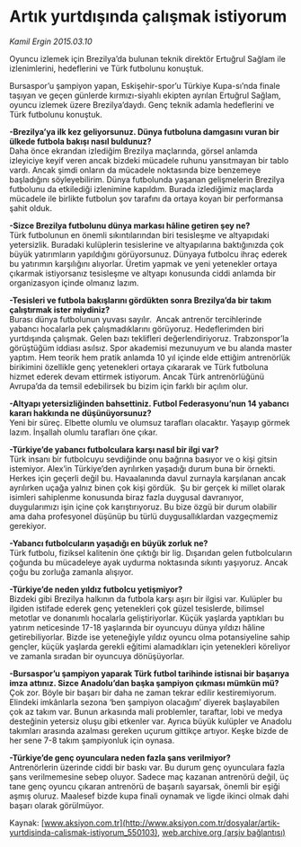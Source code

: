 # Artık yurtdışında çalışmak istiyorum

*Kamil Ergin 2015.03.10*

<div class="pNewsDetailMainContent" itemprop="articleBody">
 <p>
  Oyuncu izlemek için Brezilya’da bulunan teknik direktör Ertuğrul Sağlam ile izlenimlerini, hedeflerini ve Türk futbolunu konuştuk.
 </p>
 <p>
  Bursaspor’u şampiyon yapan, Eskişehir-spor’u Türkiye Kupa-sı’nda finale taşıyan ve geçen günlerde kırmızı-siyahlı ekipten ayrılan Ertuğrul Sağlam, oyuncu izlemek üzere Brezilya’daydı. Genç teknik adamla hedeflerini ve Türk futbolunu konuştuk.
 </p>
 <p>
  <strong>
   -Brezilya’ya ilk kez geliyorsunuz. Dünya futboluna damgasını vuran bir ülkede futbola bakışı nasıl buldunuz?
  </strong>
  <br>
   Daha önce ekrandan izlediğim Brezilya maçlarında, görsel anlamda izleyiciye keyif veren ancak bizdeki mücadele ruhunu yansıtmayan bir tablo vardı. Ancak şimdi onların da mücadele noktasında bize benzemeye başladığını söyleyebilirim. Dünya futbolunda yaşanan gelişmelerin Brezilya futbolunu da etkilediği izlenimine kapıldım. Burada izlediğimiz maçlarda mücadele ile birlikte futbolun şov tarafını da ortaya koyan bir performansa şahit olduk.
  </br>
 </p>
 <p>
  <strong>
   -Sizce Brezilya futbolunu dünya markası hâline getiren şey ne?
  </strong>
  <br>
   Türk futbolunun en önemli sıkıntılarından biri tesisleşme ve altyapıdaki yetersizlik. Buradaki kulüplerin tesislerine ve altyapılarına baktığınızda çok büyük yatırımların yapıldığını görüyorsunuz. Dünyaya futbolcu ihraç ederek bu yatırımın karşılığını alıyorlar. Üretim yapmak ve yeni yetenekler ortaya çıkarmak istiyorsanız tesisleşme ve altyapı konusunda ciddi anlamda bir organizasyon içinde olmanız lazım.
  </br>
 </p>
 <p>
  <strong>
   -Tesisleri ve futbola bakışlarını gördükten sonra Brezilya’da bir takım çalıştırmak ister miydiniz?
  </strong>
  <br>
   Burası dünya futbolunun yuvası sayılır.  Ancak antrenör tercihlerinde yabancı hocalarla pek çalışmadıklarını görüyoruz. Hedeflerimden biri yurtdışında çalışmak. Gelen bazı teklifleri değerlendiriyoruz. Trabzonspor’la görüştüğüm iddiası asılsız. Spor akademisi mezunuyum ve bu alanda master yaptım. Hem teorik hem pratik anlamda 10 yıl içinde elde ettiğim antrenörlük birikimini özellikle genç yetenekleri ortaya çıkararak ve Türk futboluna hizmet ederek devam ettirmek istiyorum. Ancak Türk antrenörlüğünü Avrupa’da da temsil edebilirsek bu bizim için farklı bir açılım olur.
  </br>
 </p>
 <p>
  <strong>
   -Altyapı yetersizliğinden bahsettiniz. Futbol Federasyonu’nun 14 yabancı kararı hakkında ne düşünüyorsunuz?
  </strong>
  <br>
   Yeni bir süreç. Elbette olumlu ve olumsuz tarafları olacaktır. Yaşayıp görmek lazım. İnşallah olumlu tarafları öne çıkar.
  </br>
 </p>
 <p>
  <strong>
   -Türkiye’de yabancı futbolculara karşı nasıl bir ilgi var?
  </strong>
  <br/>
  Türk insanı bir futbolcuyu sevdiğinde onu bağrına basıyor ve o kişi gitsin istemiyor. Alex’in Türkiye’den ayrılırken yaşadığı durum buna bir örnekti. Herkes için geçerli değil bu. Havaalanında davul zurnayla karşılanan ancak ayrılırken uçağa yalnız binen çok kişi gördük.  Şu bir gerçek ki millet olarak isimleri sahiplenme konusunda biraz fazla duygusal davranıyor, duygularımızı işin içine çok karıştırıyoruz. Bu bize özgü bir durum olabilir ama daha profesyonel düşünüp bu türlü duygusallıklardan vazgeçmemiz gerekiyor.
 </p>
 <p>
  <strong>
   -Yabancı futbolcuların yaşadığı en büyük zorluk ne?
  </strong>
  <br/>
  Türk futbolu, fiziksel kalitenin öne çıktığı bir lig. Dışarıdan gelen futbolcuların çoğunda bu mücadeleye ayak uydurma noktasında sıkıntı yaşıyoruz. Ancak çoğu bu zorluğa zamanla alışıyor.
 </p>
 <p>
  <strong>
   -Türkiye’de neden yıldız futbolcu yetişmiyor?
  </strong>
  <br/>
  Bizdeki gibi Brezilya halkının da futbola karşı aşırı bir ilgisi var. Kulüpler bu ilgiden istifade ederek genç yetenekleri çok güzel tesislerde, bilimsel metotlar ve donanımlı hocalarla geliştiriyorlar. Küçük yaşlarda yaptıkları bu yatırım neticesinde 17-18 yaşlarında bir oyuncuyu dünya yıldızı hâline getirebiliyorlar. Bizde ise yeteneğiyle yıldız oyuncu olma potansiyeline sahip gençler, küçük yaşlarda gerekli eğitimi alamadıkları için yetenekleri köreliyor ve zamanla sıradan bir oyuncuya dönüşüyorlar.
 </p>
 <p>
  <strong>
   -Bursaspor’u şampiyon yaparak Türk futbol tarihinde istisnai bir başarıya imza attınız. Sizce Anadolu’dan başka şampiyon çıkması mümkün mü?
  </strong>
  <br/>
  Çok zor. Böyle bir başarı bir daha ne zaman tekrar edilir kestiremiyorum. Elindeki imkânlarla sezona ‘ben şampiyon olacağım’ diyerek başlayabilen çok az takım var. Bunun arkasında mali problemler, taraftar, lobi ve medya desteğinin yetersiz oluşu gibi etkenler var. Ayrıca büyük kulüpler ve Anadolu takımları arasında azalması gereken uçurum gittikçe artıyor. Keşke bizde de her sene 7-8 takım şampiyonluk için oynasa.
 </p>
 <p>
  <strong>
   -Türkiye’de genç oyunculara neden fazla şans verilmiyor?
  </strong>
  <br/>
  Antrenörlerin üzerinde ciddi bir baskı var. Bu durum genç oyunculara fazla şans verilmemesine sebep oluyor. Sadece maç kazanan antrenörü değil, üç tane genç oyuncu çıkaran antrenörü de başarılı sayarsak, önemli bir eşiği aşmış oluruz. Maalesef bizde kupa finali oynamak ve ligde ikinci olmak dahi başarı olarak görülmüyor.
 </p>
</div>


Kaynak: [www.aksiyon.com.tr](http://www.aksiyon.com.tr/dosyalar/artik-yurtdisinda-calismak-istiyorum_550103), [web.archive.org (arşiv bağlantısı)](http://web.archive.org/web/20150706193715/http://www.aksiyon.com.tr/dosyalar/artik-yurtdisinda-calismak-istiyorum_550103)
